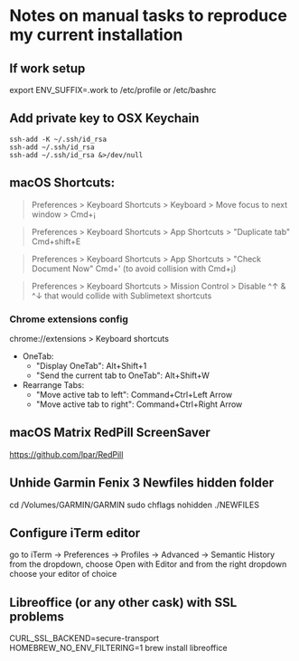 # Notes on manual tasks to reproduce my current installation

## If work setup

export ENV_SUFFIX=.work to /etc/profile or /etc/bashrc

## Add private key to OSX Keychain
```
ssh-add -K ~/.ssh/id_rsa
ssh-add ~/.ssh/id_rsa
ssh-add ~/.ssh/id_rsa &>/dev/null
```

## macOS Shortcuts:
> Preferences > Keyboard Shortcuts > Keyboard > Move focus to next window > Cmd+¡


> Preferences > Keyboard Shortcuts > App Shortcuts > "Duplicate tab" Cmd+shift+E

> Preferences > Keyboard Shortcuts > App Shortcuts > "Check Document Now" Cmd+' (to avoid collision with Cmd+¡)


> Preferences > Keyboard Shortcuts > Mission Control > Disable ^↑ & ^↓ that would collide with Sublimetext shortcuts

### Chrome extensions config
chrome://extensions > Keyboard shortcuts
- OneTab:
  - "Display OneTab": Alt+Shift+1
  - "Send the current tab to OneTab": Alt+Shift+W
- Rearrange Tabs:
  - "Move active tab to left": Command+Ctrl+Left Arrow
  - "Move active tab to right": Command+Ctrl+Right Arrow

## macOS Matrix RedPill ScreenSaver
https://github.com/lpar/RedPill

## Unhide Garmin Fenix 3 Newfiles hidden folder
cd /Volumes/GARMIN/GARMIN
sudo chflags nohidden ./NEWFILES

## Configure iTerm editor
go to iTerm -> Preferences -> Profiles -> Advanced -> Semantic History
from the dropdown, choose Open with Editor and from the right dropdown choose your editor of choice

## Libreoffice (or any other cask) with SSL problems
CURL_SSL_BACKEND=secure-transport HOMEBREW_NO_ENV_FILTERING=1 brew install libreoffice
